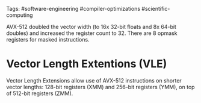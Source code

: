 Tags: #software-engineering #compiler-optimizations #scientific-computing 

AVX-512 doubled the vector width (to 16x 32-bit floats and 8x 64-bit doubles) and increased the register count to 32.  There are 8 opmask registers for masked instructions.

# Vector Length Extentions (VLE)
Vector Length Extensions allow use of AVX-512 instructions on shorter vector lengths: 128-bit registers (XMM) and 256-bit registers (YMM), on top of 512-bit registers (ZMM).